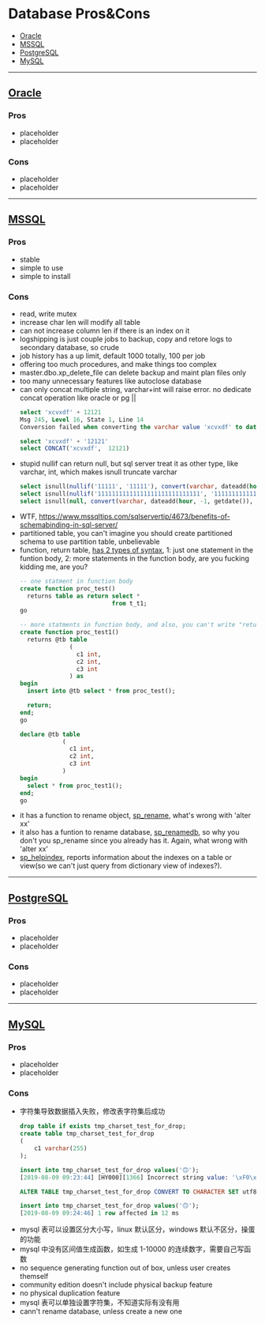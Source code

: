 <a name="Database-Pros&Cons"></a>

# Database Pros&Cons

- [Oracle](#Oracle)
- [MSSQL](#MSSQL)
- [PostgreSQL](#PostgreSQL)
- [MySQL](#MySQL)

---

<a name="Oracle"></a>

## [Oracle](#Database-Pros&Cons)

### Pros

- placeholder
- placeholder

### Cons

- placeholder
- placeholder

---

<a name="MSSQL"></a>

## [MSSQL](#Database-Pros&Cons)

### Pros

- stable
- simple to use
- simple to install

### Cons

- read, write mutex
- increase char len will modify all table
- can not increase column len if there is an index on it
- logshipping is just couple jobs to backup, copy and retore logs to secondary database, so crude
- job history has a up limit, default 1000 totally, 100 per job
- offering too much procedures, and make things too complex
- master.dbo.xp_delete_file can delete backup and maint plan files only
- too many unnecessary features like autoclose database
- can only concat multiple string, varchar+int will raise error. no dedicate concat operation like oracle or pg ||
  ```sql
  select 'xcvxdf' + 12121
  Msg 245, Level 16, State 1, Line 14
  Conversion failed when converting the varchar value 'xcvxdf' to data type int.

  select 'xcvxdf' + '12121'
  select CONCAT('xcvxdf',  12121)
  ```
- stupid nullif can return null, but sql server treat it as other type, like varchar, int, which makes isnull truncate varchar
  ```sql
  select isnull(nullif('11111', '11111'), convert(varchar, dateadd(hour, -1, getdate()), 121)) -- 2021-
  select isnull(nullif('11111111111111111111111111111', '11111111111111111111111111111'), convert(varchar, dateadd(hour, -1, getdate()), 121)) -- 2021-02-01 09:08:54.717
  select isnull(null, convert(varchar, dateadd(hour, -1, getdate()), 121)) -- 2021-02-01 09:09:04.257
  ```
- WTF, https://www.mssqltips.com/sqlservertip/4673/benefits-of-schemabinding-in-sql-server/
- partitioned table, you can't imagine you should create partitioned schema to use partition table, unbelievable
- function, return table, [has 2 types of syntax](https://www.sqlservertutorial.net/sql-server-user-defined-functions/sql-server-table-valued-functions/), 1: just one statement in the funtion body, 2: more statements in the function body, are you fucking kidding me, are you?
  ```sql
  -- one statment in function body
  create function proc_test()
    returns table as return select *
                            from t_t1;
  go

  -- more statments in function body, and also, you can't write "return @tb" or "return xx", just "return" in the end
  create function proc_test1()
    returns @tb table
                (
                  c1 int,
                  c2 int,
                  c3 int
                ) as
  begin
    insert into @tb select * from proc_test();

    return;
  end;
  go

  declare @tb table
              (
                c1 int,
                c2 int,
                c3 int
              )
  begin
    select * from proc_test1();
  end;
  go
  ```
- it has a function to rename object, [sp_rename](https://learn.microsoft.com/en-us/sql/relational-databases/system-stored-procedures/sp-rename-transact-sql?view=sql-server-ver16), what's wrong with 'alter xx'
- it also has a funtion to rename database, [sp_renamedb](https://learn.microsoft.com/en-us/sql/relational-databases/system-stored-procedures/sp-renamedb-transact-sql?view=sql-server-ver16), so why you don't you sp_rename since you already has it. Again, what wrong with 'alter xx'
- [sp_helpindex](https://learn.microsoft.com/en-us/sql/relational-databases/system-stored-procedures/sp-helpindex-transact-sql?view=sql-server-ver16), reports information about the indexes on a table or view(so we can't just query from dictionary view of indexes?).

---

<a name="PostgreSQL"></a>

## [PostgreSQL](#Database-Pros&Cons)

### Pros

- placeholder
- placeholder

### Cons

- placeholder
- placeholder

---

<a name="MySQL"></a>

## [MySQL](#Database-Pros&Cons)

### Pros

- placeholder
- placeholder

### Cons

- 字符集导致数据插入失败，修改表字符集后成功
  ```sql
  drop table if exists tmp_charset_test_for_drop;
  create table tmp_charset_test_for_drop
  (
      c1 varchar(255)
  );

  insert into tmp_charset_test_for_drop values('🙃');
  [2019-08-09 09:23:44] [HY000][1366] Incorrect string value: '\xF0\x9F\x99\x83' for column 'c1' at row 1

  ALTER TABLE tmp_charset_test_for_drop CONVERT TO CHARACTER SET utf8mb4 COLLATE utf8mb4_bin;

  insert into tmp_charset_test_for_drop values('🙃');
  [2019-08-09 09:24:46] 1 row affected in 12 ms
  ```
- mysql 表可以设置区分大小写，linux 默认区分，windows 默认不区分，操蛋的功能
- mysql 中没有区间值生成函数，如生成 1-10000 的连续数字，需要自己写函数
- no sequence generating function out of box, unless user creates themself
- community edition doesn't include physical backup feature
- no physical duplication feature
- mysql 表可以单独设置字符集，不知道实际有没有用
- cann't rename database, unless create a new one
